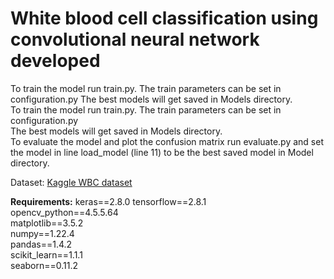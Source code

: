 # White blood cell classification using convolutional neural network developed

To train the model run train.py. The train parameters can be set in configuration.py
The best models will get saved in Models directory.  
To train the model run train.py. The train parameters can be set in configuration.py  
The best models will get saved in Models directory.     
To evaluate the model and plot the confusion matrix run evaluate.py and set the model in line load_model (line 11) to be the best saved model in Model directory.   




Dataset:
[Kaggle WBC dataset](https://www.kaggle.com/datasets/paultimothymooney/blood-cells?sortBy=relevance&group=everyone&search=includeamin&page=1&pageSize=20&datasetId=9232)


**Requirements:**
keras==2.8.0 
tensorflow==2.8.1  
opencv_python==4.5.5.64  
matplotlib==3.5.2  
numpy==1.22.4  
pandas==1.4.2  
scikit_learn==1.1.1  
seaborn==0.11.2  

